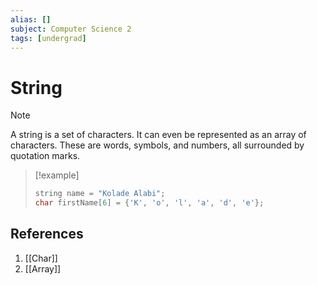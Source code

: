 ```yaml
---
alias: []
subject: Computer Science 2
tags: [undergrad]
---
```

# String

> [!note]
> A string is a set of characters. It can even be represented as an array of characters. These are words, symbols, and numbers, all surrounded by quotation marks.

> [!example]
> ```cpp
> string name = "Kolade Alabi";
> char firstName[6] = {'K', 'o', 'l', 'a', 'd', 'e'};
> ```

## References
1. [[Char]]
2. [[Array]]